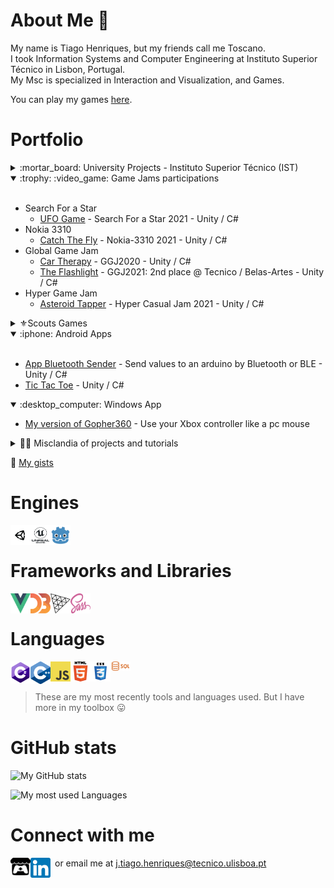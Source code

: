 # About Me :wave:

My name is Tiago Henriques, but my friends call me Toscano.\
I took Information Systems and Computer Engineering at Instituto Superior Técnico in Lisbon, Portugal.\
My Msc is specialized in Interaction and Visualization, and Games. 

You can play my games [here][itchio].

# Portfolio

<details>
 <summary> :mortar_board: University Projects - Instituto Superior Técnico (IST) </summary>
 <br>

 * Degree 
     * [Programming Fundamentals](https://github.com/Toscan0/IST-FP) - Python project 
     * [Operating Systems](https://github.com/Toscan0/IST-SO) - C project
     * [Software Engineering](https://github.com/Toscan0/IST-ES) - Java project
     * [Distributed Systems](https://github.com/Toscan0/IST-SD) - Java project
     * [Computer Graphics](https://github.com/Toscan0/IST-CG) - Space Invaders game in Three.js
     * [Artificial intelligence](https://github.com/Toscan0/IST-IA) - Lisp project
     * [Database](https://github.com/Toscan0/IST-BD) - SQL project
   * Master
     * :video_game: Games
       * [Master Thesis](https://github.com/Toscan0/IST-Thesis-FaradayMuseum) - Serious game for Android with augmented reality in the context of a museum - Unity / C# 
       * [Game Development Methodology](https://github.com/Toscan0/IST-MDJ) - 2D Platformer Game - Unity / C#
       * [Game Design](https://github.com/Toscan0/IST-DDJ) - 3D Horror/Escape Room/Puzzle Game - Unity / C#
       * [Computer Graphics for Games](https://github.com/Toscan0/IST-CGJ) - Simple Engine - C++ / OpenGL
     * :desktop_computer: Interaction and Visualization
        * [Interactive Visual Communication](https://github.com/Toscan0/IST-CVI) - MATLAB 
        * [Information Visualization](https://github.com/Toscan0/IST-VI) - Info Vis about Sociopolitical impact at the Oscars - HTML / JS / d3.js / CSS
        * [Virtual Reality](https://github.com/Toscan0/IST-RV) - Virtual reality art gallery  - Unity / C#
        * [User Centered Design](https://github.com/Toscan0/IST-CCU) - Proof of concept for Porto city metro in virtual reality - Unity / C#
</details>

<details open>
 <summary> :trophy: :video_game: Game Jams participations </summary>
 <br>
 
  * Search For a Star
    * [UFO Game](https://github.com/Toscan0/Search-For-A-Star-2021) - Search For a Star 2021 - Unity / C#
  * Nokia 3310 
    * [Catch The Fly](https://github.com/Toscan0/Nokia-3310-2021) - Nokia-3310 2021 - Unity / C#
  * Global Game Jam
    * [Car Therapy](https://github.com/Toscan0/GGJ2020) - GGJ2020 - Unity / C#
    * [The Flashlight](https://github.com/Toscan0/GGJ2021) - GGJ2021: 2nd place @ Tecnico / Belas-Artes  - Unity / C#
  * Hyper Game Jam
    * [Asteroid Tapper](https://github.com/Toscan0/Hyper-Game-Jam-2021) - Hyper Casual Jam 2021 - Unity / C#
 </details>
 
<details>
  <summary> ⚜️Scouts Games </summary>
  <br>
 
   * [Image Bingo](https://github.com/Toscan0/Image-Bingo) - Unity / C#
   * [Mafeking Siege](https://github.com/Toscan0/Siege-of-Mafeking) - Unity / C#
</details>

<details open>
   <summary> :iphone: Android Apps </summary>
   <br>
 
  * [App Bluetooth Sender](https://github.com/Toscan0/Car_leds) - Send values to an arduino by Bluetooth or BLE - Unity / C#
  * [Tic Tac Toe](https://github.com/Toscan0/Tic-Tac-Toe) - Unity / C#
</details>

<details open>
   <summary> :desktop_computer: Windows App </summary>
 
  * [My version of Gopher360](https://github.com/Toscan0/Gopher360) - Use your Xbox controller like a pc mouse
</details>

<details>
  <summary> 👨‍💻 Misclandia of projects and tutorials </summary>
  <br>
 
  * [Dynamic List in C](https://github.com/Toscan0/Dynamic-List-C)
  * [Mix of projects and tutorials in Unity](https://github.com/Toscan0/Unity-Misc)
  * [Mix of projects and tutorials in Unreal](https://github.com/Toscan0/Unreal-Engine-4-misc)
  * [Mix of projects and tutorials in Blender](https://github.com/Toscan0/Blender-Misc)
  * [Mix of projects and tutorials in Game Maker](https://github.com/Toscan0/GameMaker-Misc)
  * [My pixel art](https://github.com/Toscan0/Pixel-Art)
 </details> 

:gift: [My gists](https://gist.github.com/Toscan0)

# Engines

<img align="left" alt="Unity" width="32px" height="32px" 
  src="./icons/Engines/Unity/unity-tab-square-white.png"  title="Unity" />
<img align="left" alt="Unreal" width="32px" height="32px" 
  src="./icons/Engines/UE/Unreal_Engine_Black.png"  title="Unreal" />
<img align="left" alt="Godot" width="32px" height="32px" 
  src="./icons/Engines/Godot/godot_color.png"  title="Godot" />
<br/>

# Frameworks and Libraries

<img align="left" alt="Vue" width="32px"  height="32px" 
  src="./icons/Frameworks/Vue_logo.png" title="Vue" />
<img align="left" alt="D3.js" width="32px"  height="32px" 
  src="./icons/Frameworks/D3JS.svg" title="D3.js"/>
<img align="left" alt="Three.js" width="32px"  height="32px" 
  src="./icons/Frameworks/ThreeJS.png" title="Three.js" />
<img align="left" alt="Sass" width="32px"  height="32px" 
  src="./icons/Frameworks/Sass_logo.png" title="Sass" />
  
<br/>

# Languages

<img align="left" alt="C#" width="32px" src="./icons/Languages/C_Sharp_logo.png" title="C#" />
<img align="left" alt="C++" width="32px" src="./icons/Languages/Cpp_logo.png" title="C++" />
<img align="left" alt="JavaScript" width="32px" src="./icons/Languages/JS_logo.png" title="JavaScript" />
<img align="left" alt="HTML5" width="32px" src="./icons/Languages/HTML5_logo.png" title="HTML5" />
<img align="left" alt="CSS3" width="32px" src="./icons/Languages/CSS_logo.png" title="CSS3" />
<img align="left" alt="SQL" width="32px" src="./icons/Languages/SQL_logo.png" title="SQL" />

<br/>
<br/>

> These are my most recently tools and languages used. But I have more in my toolbox :stuck_out_tongue:

# GitHub stats

![My GitHub stats](https://github-readme-stats.vercel.app/api?username=Toscan0&count_private=true&show_icons=true&theme=radical)

![My most used Languages](https://github-readme-stats.vercel.app/api/top-langs/?username=Toscan0&count_private=true&show_icons=true&theme=radical)

# Connect with me

[<img align="left" alt="Itchio" width="32px" src="./icons/Social/itchio-textless-black.svg"/>][itchio]
[<img align="left" alt="Linkedin" width="32px" src="./icons/Social/linkedin.png"/>][linkedin]
  
&ensp;or email me at j.tiago.henriques@tecnico.ulisboa.pt


[linkedin]: https://www.linkedin.com/in/tiago-henriques-638252132/
[itchio]: https://toscan0.itch.io/
